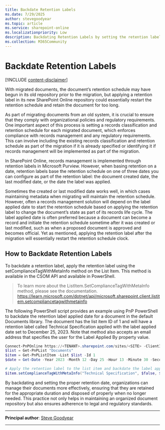 ```yaml
---
title: Backdate Retention Labels
ms.date: 7/29/2025
author: stevegoodyear
ms.topic: article
ms.service: sharepoint-online
ms.localizationpriority: Low
description: Backdating Retention Labels by setting the retention label applied date property to a previous date to maintain the retention schedule for migrated files.
ms.collection: M365Community
---
```


# Backdate Retention Labels

[!INCLUDE [content-disclaimer](includes/content-disclaimer.md)]

With migrated documents, the document’s retention schedule may have begun in its old repository prior to the migration, but applying a retention label in its new SharePoint Online repository could essentially restart the retention schedule and retain the document for too long.

As part of migrating documents from an old system, it is crucial to ensure that they comply with organizational policies and regulatory requirements. One important aspect of this process is setting a records classification and retention schedule for each migrated document, which enforces compliance with records management and any regulatory requirements. This can involve including the existing records classification and retention schedule as part of the migration if it is already specified or identifying it if records management will be implemented as part of the migration.

In SharePoint Online, records management is implemented through retention labels in Microsoft Purview. However, when basing retention on a date, retention labels base the retention schedule on one of three dates you can configure as part of the retention label: the document created date, the last modified date, or the date the label was applied.

Sometimes the created or last modified date works well, in which cases maintaining metadata when migrating will maintain the retention schedule. However, often a records management solution will depend on the label applied date to start the retention schedule based on applying the retention label to change the document’s state as part of its records life cycle. The label applied date is often preferred because a document can become a record and initiate the retention schedule sometime after it was created or last modified, such as when a proposed document is approved and becomes official. Yet as mentioned, applying the retention label after the migration will essentially restart the retention schedule clock.

## How to Backdate Retention Labels

To backdate a retention label, apply the retention label using the setComplianceTagWithMetaInfo method on the List Item. This method is available in the CSOM API and available in PowerShell.

>To learn more about the ListItem.SetComplianceTagWithMetaInfo method, please see the documentation.
><https://learn.microsoft.com/dotnet/api/microsoft.sharepoint.client.listitem.setcompliancetagwithmetainfo>

The following PowerShell script provides an example using PnP PowerShell to backdate the retention label applied date for a document in the default Documents library. The document has the list item ID of 1 and will have a retention label called Technical Specification applied with the label applied date set to December 25, 2023. Note that method also accepts an email address that specifies the user for the Label Applied By property value.

```powershell
Connect-PnPOnline https://<TENANT>.sharepoint.com/sites/<SITE> -ClientId <GUID> -Interactive
$list = Get-PnPList "Documents"
$item = Get-PnPListItem -List $list -Id 1
$date = Get-Date -Year 2023 -Month 12 -Day 25 -Hour 13 -Minute 30 -Second 00

# Apply the retention label to the list item and backdate the label applied date
$item.setComplianceTagWithMetaInfo("Technical Specification", $false, $false, $date, "steve@contoso.com", $false, $false)
```

By backdating and setting the proper retention date, organizations can manage their documents more effectively, ensuring that they are retained for the appropriate duration and disposed of properly when no longer needed. This practice not only helps in maintaining an organized document repository but also ensures adherence to legal and regulatory standards.

---

**Principal author**: [Steve Goodyear](https://www.linkedin.com/in/SteveGoodyear)

---
